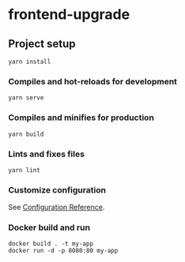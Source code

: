 # frontend-upgrade

## Project setup
```
yarn install
```

### Compiles and hot-reloads for development
```
yarn serve
```

### Compiles and minifies for production
```
yarn build
```

### Lints and fixes files
```
yarn lint
```

### Customize configuration
See [Configuration Reference](https://cli.vuejs.org/config/).

### Docker build and run
```
docker build . -t my-app  
docker run -d -p 8080:80 my-app
```
